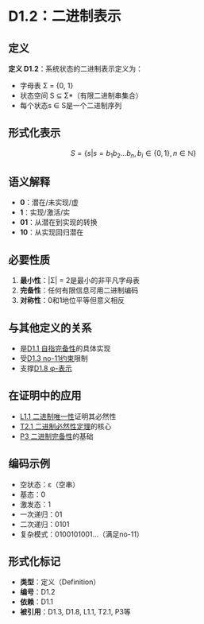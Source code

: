 # D1.2：二进制表示

## 定义

**定义 D1.2**：系统状态的二进制表示定义为：
- 字母表 Σ = {0, 1}
- 状态空间 S ⊆ Σ*（有限二进制串集合）
- 每个状态s ∈ S是一个二进制序列

## 形式化表示

$$S = \{s | s = b_1b_2...b_n, b_i \in \{0,1\}, n \in \mathbb{N}\}$$

## 语义解释

- **0**：潜在/未实现/虚
- **1**：实现/激活/实
- **01**：从潜在到实现的转换
- **10**：从实现回归潜在

## 必要性质

1. **最小性**：|Σ| = 2是最小的非平凡字母表
2. **完备性**：任何有限信息可用二进制编码
3. **对称性**：0和1地位平等但意义相反

## 与其他定义的关系

- 是[D1.1 自指完备性](D1-1-self-referential-completeness.md)的具体实现
- 受[D1.3 no-11约束](D1-3-no-11-constraint.md)限制
- 支撑[D1.8 φ-表示](D1-8-phi-representation.md)

## 在证明中的应用

- [L1.1 二进制唯一性](L1-1-binary-uniqueness.md)证明其必然性
- [T2.1 二进制必然性定理](T2-1-binary-necessity.md)的核心
- [P3 二进制完备性](P3-binary-completeness.md)的基础

## 编码示例

- 空状态：ε（空串）
- 基态：0
- 激发态：1
- 一次递归：01
- 二次递归：0101
- 复杂模式：0100101001...（满足no-11）

## 形式化标记

- **类型**：定义（Definition）
- **编号**：D1.2
- **依赖**：D1.1
- **被引用**：D1.3, D1.8, L1.1, T2.1, P3等